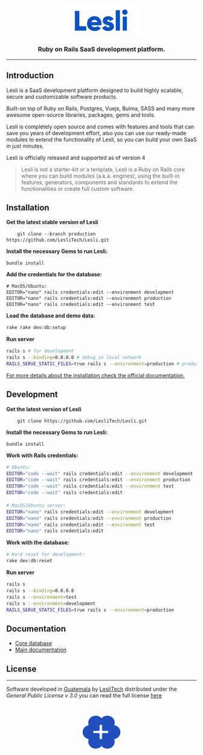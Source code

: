 <p align="center">
    <img width="200" alt="Lesli logo" src="./app/assets/images/lesli/brand/app-logo.svg" />
</p>

<h3 align="center">Ruby on Rails SaaS development platform.</h3>

<hr/>

## Introduction 

Lesli is a SaaS development platform designed to build highly scalable, secure and customizable software products.

Built-on top of Ruby on Rails, Postgres, Vuejs, Bulma, SASS and many more awesome open-source libraries, packages, gems and tools.

Lesli is completely open source and comes with features and tools that can save you years of development effort, also you can use our ready-made modules to extend the functionality of Lesli, so you can build your own SaaS in just minutes.

Lesli is officially released and supported as of version 4

> Lesli is not a starter-kit or a template, Lesli is a Ruby on Rails core where you can build modules (a.k.a. engines), using the built-in features, generators, components and standards to extend the functionalities or create full custom software.


## Installation

__Get the latest stable version of Lesli__

```shell
    git clone --branch production https://github.com/LesliTech/Lesli.git
```

__Install the necessary Gems to run Lesli:__

```shell
bundle install
```

__Add the credentials for the database:__

```shell
# MacOS/Ubuntu:
EDITOR="nano" rails credentials:edit --environment development
EDITOR="nano" rails credentials:edit --environment production
EDITOR="nano" rails credentials:edit --environment test
```

__Load the database and demo data:__

```bash
rake rake dev:db:setup
```

__Run server__
```bash
rails s # for development
rails s --binding=0.0.0.0 # debug in local network
RAILS_SERVE_STATIC_FILES=true rails s --environment=production # production mode
```

[For more details about the installation check the official documentation.](https://www.lesli.dev/documentation/getting-started/installation/)

## Development 

__Get the latest version of Lesli__

```shell
    git clone https://github.com/LesliTech/Lesli.git
```

__Install the necessary Gems to run Lesli:__

```shell
bundle install
```

__Work with Rails credentials:__

```bash
# Ubuntu:
EDITOR="code --wait" rails credentials:edit --environment development
EDITOR="code --wait" rails credentials:edit --environment production
EDITOR="code --wait" rails credentials:edit --environment test
EDITOR="code --wait" rails credentials:edit

# MacOS/Ubuntu server:
EDITOR="nano" rails credentials:edit --environment development
EDITOR="nano" rails credentials:edit --environment production
EDITOR="nano" rails credentials:edit --environment test
EDITOR="nano" rails credentials:edit
```

__Work with the database:__

```bash
# Hard reset for development:
rake dev:db:reset 
```

__Run server__
```bash
rails s 
rails s --binding=0.0.0.0
rails s --environment=test
rails s --environment=development
RAILS_SERVE_STATIC_FILES=true rails s --environment=production 
```


## Documentation
* [Core database](./docs/database.md)
* [Main documentation](https://www.lesli.dev/documentation/)


## License  
------
Software developed in [Guatemala](http://visitguatemala.com/) by [LesliTech](https://www.lesli.tech) distributed under the *General Public License v 3.0* you can read the full license [here](http://www.gnu.org/licenses/gpl-3.0.html)

<br>

<p align="center">
    <img alt="Lesli logo" width="100" src="./app/assets/images/lesli/brand/app-icon.svg" />
</p>
